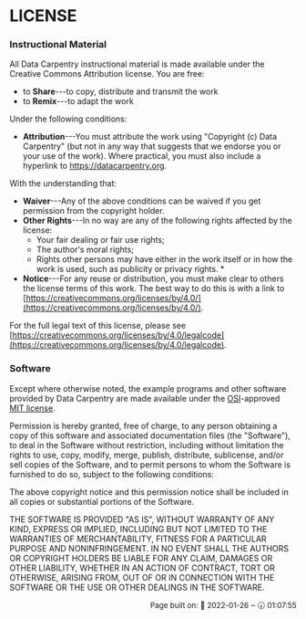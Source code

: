 # LICENSE

### Instructional Material

All Data Carpentry instructional material is made available under
the Creative Commons Attribution license. You are free:

* to **Share**---to copy, distribute and transmit the work
* to **Remix**---to adapt the work

Under the following conditions:

* **Attribution**---You must attribute the work using "Copyright (c)
  Data Carpentry" (but not in any way that suggests that we
  endorse you or your use of the work).  Where practical, you must
  also include a hyperlink to https://datacarpentry.org.

With the understanding that:

* **Waiver**---Any of the above conditions can be waived if you get
  permission from the copyright holder.
* **Other Rights**---In no way are any of the following rights
  affected by the license:
    * Your fair dealing or fair use rights;
    * The author's moral rights;
    * Rights other persons may have either in the work itself or in
      how the work is used, such as publicity or privacy rights.  *
* **Notice**---For any reuse or distribution, you must make clear to
  others the license terms of this work. The best way to do this is
  with a link to
  [https://creativecommons.org/licenses/by/4.0/](https://creativecommons.org/licenses/by/4.0/).

For the full legal text of this license, please see
[https://creativecommons.org/licenses/by/4.0/legalcode](https://creativecommons.org/licenses/by/4.0/legalcode).

### Software

Except where otherwise noted, the example programs and other software
provided by Data Carpentry are made available under the
[OSI](https://opensource.org)-approved
[MIT license](https://opensource.org/licenses/mit-license.html).

Permission is hereby granted, free of charge, to any person obtaining
a copy of this software and associated documentation files (the
"Software"), to deal in the Software without restriction, including
without limitation the rights to use, copy, modify, merge, publish,
distribute, sublicense, and/or sell copies of the Software, and to
permit persons to whom the Software is furnished to do so, subject to
the following conditions:

The above copyright notice and this permission notice shall be
included in all copies or substantial portions of the Software.

THE SOFTWARE IS PROVIDED "AS IS", WITHOUT WARRANTY OF ANY KIND,
EXPRESS OR IMPLIED, INCLUDING BUT NOT LIMITED TO THE WARRANTIES OF
MERCHANTABILITY, FITNESS FOR A PARTICULAR PURPOSE AND
NONINFRINGEMENT. IN NO EVENT SHALL THE AUTHORS OR COPYRIGHT HOLDERS BE
LIABLE FOR ANY CLAIM, DAMAGES OR OTHER LIABILITY, WHETHER IN AN ACTION
OF CONTRACT, TORT OR OTHERWISE, ARISING FROM, OUT OF OR IN CONNECTION
WITH THE SOFTWARE OR THE USE OR OTHER DEALINGS IN THE SOFTWARE.



<p style="text-align: right; font-size: small;">Page built on: 📆 2022-01-26 ‒ 🕢 01:07:55</p>
